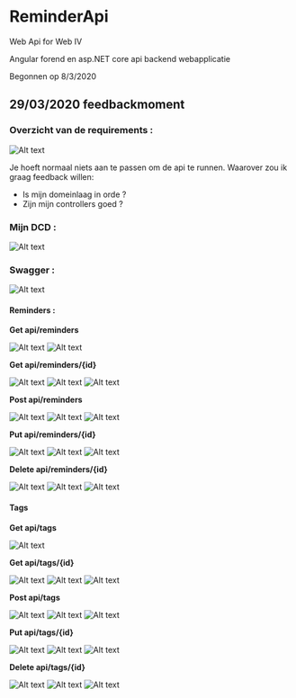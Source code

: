 # ReminderApi
Web Api for Web IV 

Angular forend en asp.NET core api backend webapplicatie

Begonnen op 8/3/2020
## 29/03/2020 feedbackmoment
### Overzicht van de requirements : 
![Alt text](screenshots/requirements_23_03_2020.PNG)

Je hoeft normaal niets aan te passen om de api te runnen.
Waarover zou ik graag feedback willen:
- Is mijn domeinlaag in orde ?
- Zijn mijn controllers goed ? 

### Mijn DCD :
![Alt text](screenshots/DCD/DCD.png)

### Swagger :
![Alt text](screenshots/Reminders/overviewSwagger_29_03_2020.PNG)

#### Reminders : 
**Get api/reminders**

![Alt text](screenshots/Reminders/getRemindersPar_29_03_2020.PNG)
![Alt text](screenshots/Reminders/getRemindersResponses_29_03_2020.PNG)

**Get api/reminders/{id}**

![Alt text](screenshots/Reminders/getRemindersIdPar_29_03_2020.PNG)
![Alt text](screenshots/Reminders/getRemindersIdRes1_29_03_2020.PNG)
![Alt text](screenshots/Reminders/getRemindersIdRes2_29_03_2020.PNG)

**Post api/reminders**

![Alt text](screenshots/Reminders/postRemindersPar_29_03_2020.PNG)
![Alt text](screenshots/Reminders/postRemindersRes1_29_03_2020.PNG)
![Alt text](screenshots/Reminders/postRemindersRes2_29_03_2020.PNG)

**Put api/reminders/{id}**

![Alt text](screenshots/Reminders/putRemindersPar_29_03_2020.PNG)
![Alt text](screenshots/Reminders/putRemindersRes1_29_03_2020.PNG)
![Alt text](screenshots/Reminders/putRemindersRes2_29_03_2020.PNG)

**Delete api/reminders/{id}**

![Alt text](screenshots/Reminders/delRemindersPar_29_03_2020.PNG)
![Alt text](screenshots/Reminders/delRemindersRes1_29_03_2020.PNG)
![Alt text](screenshots/Reminders/delRemindersRes2_29_03_2020.PNG)

#### Tags
**Get api/tags**

![Alt text](screenshots/Tags/getTag_23_09_2020.PNG)

**Get api/tags/{id}**

![Alt text](screenshots/Tags/getTagIdPar_23_09_2020.PNG)
![Alt text](screenshots/Tags/getTagIdRes1_23_09_2020.PNG)
![Alt text](screenshots/Tags/getTagIdRes2_23_09_2020.PNG)

**Post api/tags**

![Alt text](screenshots/Tags/postTagPar_23_09_2020.PNG)
![Alt text](screenshots/Tags/postTagRes1_23_09_2020.PNG)
![Alt text](screenshots/Tags/postTagRes2_23_09_2020.PNG)

**Put api/tags/{id}**

![Alt text](screenshots/Tags/postTagPar_23_09_2020.PNG)
![Alt text](screenshots/Tags/postTagRes1_23_09_2020.PNG)
![Alt text](screenshots/Tags/postTagRes2_23_09_2020.PNG)

**Delete api/tags/{id}**

![Alt text](screenshots/Tags/delTagPar_23_09_2020.PNG)
![Alt text](screenshots/Tags/delTagRes1_23_09_2020.PNG)
![Alt text](screenshots/Tags/delTagRes2_23_09_2020.PNG)


